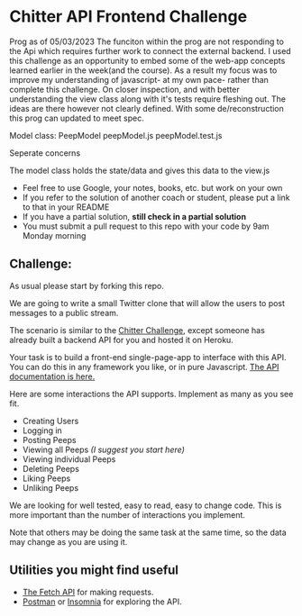 # Chitter API Frontend Challenge

Prog as of 05/03/2023
The funciton within the prog are not responding to the Api which requires further work to connect the external backend.
I used this challenge as an opportunity to embed some of the web-app concepts learned earlier in the week(and the course). As a result my focus was to improve my understanding of javascript- at my own pace- rather than complete this challenge.
On closer inspection, and with better understanding the view class along with it's tests require fleshing out. The ideas are there however not clearly defined. With some de/reconstruction this prog can updated to meet spec.

Model class: PeepModel
peepModel.js
peepModel.test.js

Seperate concerns

The model class holds the state/data and gives this data to the view.js

- Feel free to use Google, your notes, books, etc. but work on your own
- If you refer to the solution of another coach or student, please put a link to that in your README
- If you have a partial solution, **still check in a partial solution**
- You must submit a pull request to this repo with your code by 9am Monday morning

## Challenge:

As usual please start by forking this repo.

We are going to write a small Twitter clone that will allow the users to post messages to a public stream.

The scenario is similar to the [Chitter Challenge](https://github.com/makersacademy/chitter-challenge), except someone has already built a backend API for you and hosted it on Heroku.

Your task is to build a front-end single-page-app to interface with this API. You can do this in any framework you like, or in pure Javascript. [The API documentation is here.](https://github.com/makersacademy/chitter_api_backend)

Here are some interactions the API supports. Implement as many as you see fit.

- Creating Users
- Logging in
- Posting Peeps
- Viewing all Peeps _(I suggest you start here)_
- Viewing individual Peeps
- Deleting Peeps
- Liking Peeps
- Unliking Peeps

We are looking for well tested, easy to read, easy to change code. This is more important than the number of interactions you implement.

Note that others may be doing the same task at the same time, so the data may change as you are using it.

## Utilities you might find useful

- [The Fetch API](https://developer.mozilla.org/en-US/docs/Web/API/Fetch_API/Using_Fetch) for making requests.
- [Postman](https://www.getpostman.com/) or [Insomnia](https://insomnia.rest/) for exploring the API.
